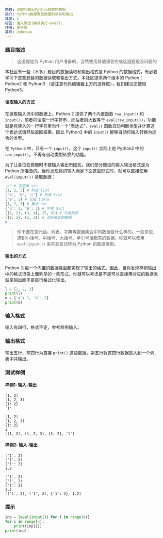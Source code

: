 ```yaml
---
题目: 读取和输出Python格式的数据
简介: Python数据类型数据的读取和输出
难度: 1
标签: 输入输出|编译执行-eval()
作者: 谢子聪
慕码: Unknown
---
```


### 题目描述

> 这道题是为 Python 用户准备的，当然使用其他语言完成这道题是没问题的

本社区有一些（不多）题目的数据读取和输出格式是 Python 的数据格式，有必要学习下这些题目的数据读取和输出方式。本社区提供两个版本的 Python：Python2 和 Python3 （请注意代码编辑器上方的选择框），我们建议您使用 Python3。

#### 读取输入的方式

在读取输入流中的数据上，Python 2 提供了两个内置函数 `raw_input()` 和 `input()`，前者将读取一行字符串，而后者则大致等于 `eval(raw_input())`，功能就是将读入的一行字符串当作一个“表达式”，`eval()` 函数自动判断类型并计算这个表达式值然后返回结果。因此 Python2 中的 `input()` 能够自动将输入转换为适合的类型。

在 `Python3` 中，只有一个 `input()`，这个 `input()` 实际上是 Python2 中的 `raw_input()`。不再有自动类型转换的功能。

为了让各位在做题时不被输入输出所困扰，我们部分题目的输入输出格式是为 Python 所准备的。当你发现你的输入满足下面这些形式时，就可以直接使用 `eval(input())` 读取数据：

```python
'a' # 字符串 str
[1, 2, 3] # 列表 list
['a', 'b', 'c'] # 列表 list
('a', 1) # 元组 tuple
{1, 2, 3} # 集合 set
{'a': 1, 'b': 2} # 字典 dict
[(1, 2), (3, 4), (5, 6)] # 元组列表
[{1: 2}, (1, 2)] # 混杂格式的数据
# ......
```

> 你不要在意元组、列表、字典等数据集合中的数据是什么样的，一般来说，遇到小括号、中括号、大括号、单引号括起来的数据，你就可以使用 `eval(input())` 来将其自动转为 Python 的数据类型。

#### 输出的方式

Python 为每一个内置的数据类型都实现了输出的格式。因此，当你发现样例输出中的格式很像上面列举的一些形式，你就可以考虑是不是可以直接用对应的数据类型来输出而不是自行格式化输出。

```python
l = [1, 2, 3]
print(l)
m = {'a': 1, 'b': 2}
print(m)
```

### 输入格式

输入有四行，格式不定，参考样例输入。

### 输出格式

输出五行，前四行为直接 `print()` 这些数据，第五行将这四行数据放入到一个列表中并输出。

### 测试样例

#### 样例1: 输入-输出

```
[1, 2]
(1, 2, 3)
{1: 2}
'1'
```

```
[1, 2]
(1, 2, 3)
{1: 2}
1
[[1, 2], (1, 2, 3), {1: 2}, '1']
```

#### 样例2: 输入-输出

```
['1', 2]
('1', 2)
{'1': 2}
1.2
```

```
['1', 2]
('1', 2)
{'1': 2}
1.2
[['1', 2], ('1', 2), {'1': 2}, 1.2]
```

### 提示

```python
inp = [eval(input()) for i in range(4)]
for i in range(4):
    print(inp[i])
print(inp)
```

